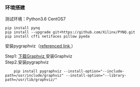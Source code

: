 ### 环境搭建

 测试环境：Python3.6  CentOS7
 
    pip install pynq
    pip install --upgrade git+https://github.com/Xilinx/PYNQ.git
    pip install cffi netifaces pillow pyeda 
安装pygraphviz（<a href = https://blog.csdn.net/chirebingxue/article/details/50393755>referenced link </a>）

Step1:  <a href = https://graphviz.gitlab.io/_pages/Download/Download_source.html>下载Graphviz </a>
安装Graphviz        
Step2.安装pygraphviz

        pip install pygraphviz --install-option="--include-path=/usr/include/graphviz" --install-option="--library-path=/usr/lib/graphviz/"
